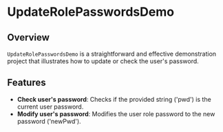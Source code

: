 # UpdateRolePasswordsDemo

## Overview

`UpdateRolePasswordsDemo` is a straightforward and effective demonstration project that illustrates how to update or check the user's password.

## Features

- **Check user's password**: Checks if the provided string ('pwd') is the current user password.
- **Modify user's password**: Modifies the user role password to the new password ('newPwd').
